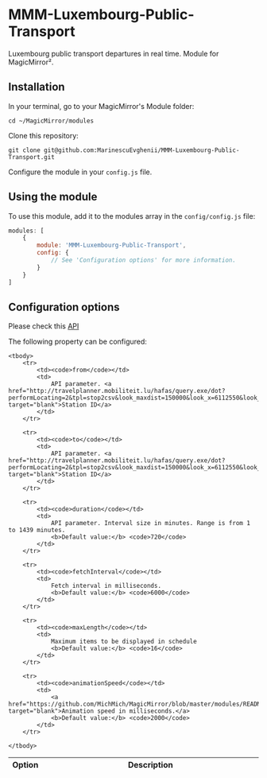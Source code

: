 # MMM-Luxembourg-Public-Transport
Luxembourg public transport departures in real time. Module for MagicMirror².

## Installation

In your terminal, go to your MagicMirror's Module folder:
````
cd ~/MagicMirror/modules
````

Clone this repository:
````
git clone git@github.com:MarinescuEvghenii/MMM-Luxembourg-Public-Transport.git
````

Configure the module in your `config.js` file.

## Using the module

To use this module, add it to the modules array in the `config/config.js` file:
````javascript
modules: [
	{
		module: 'MMM-Luxembourg-Public-Transport',
		config: {
			// See 'Configuration options' for more information.
		}
	}
]
````

## Configuration options
Please check this <a href="https://data.public.lu/en/datasets/arrets-de-transport-public-et-departs-en-temps-reel/" target="blank">API</a>

The following property can be configured:

<table width="100%">
	<thead>
		<tr>
			<th>Option</th>
			<th width="100%">Description</th>
		</tr>
	</thead>

	<tbody>
		<tr>
			<td><code>from</code></td>
			<td>
				API parameter. <a href="http://travelplanner.mobiliteit.lu/hafas/query.exe/dot?performLocating=2&tpl=stop2csv&look_maxdist=150000&look_x=6112550&look_y=49610700&stationProxy=yes" target="blank">Station ID</a>
			</td>
		</tr>

		<tr>
			<td><code>to</code></td>
			<td>
				API parameter. <a href="http://travelplanner.mobiliteit.lu/hafas/query.exe/dot?performLocating=2&tpl=stop2csv&look_maxdist=150000&look_x=6112550&look_y=49610700&stationProxy=yes" target="blank">Station ID</a>
			</td>
		</tr>

		<tr>
			<td><code>duration</code></td>
			<td>
				API parameter. Interval size in minutes. Range is from 1 to 1439 minutes.
				<b>Default value:</b> <code>720</code>
			</td>
		</tr>

		<tr>
			<td><code>fetchInterval</code></td>
			<td>
				Fetch interval in milliseconds.
				<b>Default value:</b> <code>6000</code>
			</td>
		</tr>

		<tr>
			<td><code>maxLength</code></td>
			<td>
				Maximum items to be displayed in schedule
				<b>Default value:</b> <code>16</code>
			</td>
		</tr>

		<tr>
			<td><code>animationSpeed</code></td>
			<td>
				<a href="https://github.com/MichMich/MagicMirror/blob/master/modules/README.md#thisupdatedomspeed" target="blank">Animation speed in milliseconds.</a>
				<b>Default value:</b> <code>2000</code>
			</td>
		</tr>

	</tbody>
</table>
